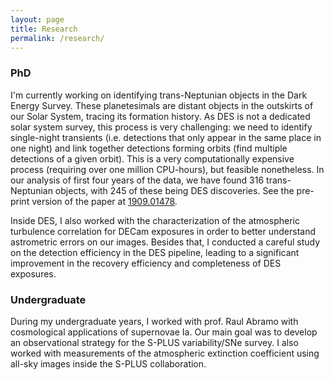```yaml
---
layout: page
title: Research
permalink: /research/
---
```


### PhD ###
I'm currently working on identifying trans-Neptunian objects in the Dark Energy Survey. These planetesimals are distant objects in the outskirts of our Solar System, tracing its formation history. As DES is not a dedicated solar system survey, this process is very challenging: we need to identify single-night transients (i.e. detections that only appear in the same place in one night) and link together detections forming orbits (find multiple detections of a given orbit). This is a very computationally expensive process (requiring over one million CPU-hours), but feasible nonetheless. In our analysis of first four years of the data, we have found 316 trans-Neptunian objects, with 245 of these being DES discoveries. See the pre-print version of the paper at [1909.01478](https://arxiv.org/abs/1909.01478).

Inside DES, I also worked with the characterization of the atmospheric turbulence correlation for DECam exposures in order to better understand astrometric errors on our images. Besides that, I conducted a careful study on the detection efficiency in the DES pipeline, leading to a significant improvement in the recovery efficiency and completeness of DES exposures.

### Undergraduate ###
During my undergraduate years, I worked with prof. Raul Abramo with cosmological applications of supernovae Ia. Our main goal was to develop an observational strategy for the S-PLUS variability/SNe survey. I also worked with measurements of the atmospheric extinction coefficient using all-sky images inside the S-PLUS collaboration.

